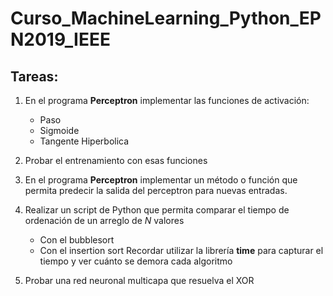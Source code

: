 # Curso_MachineLearning_Python_EPN2019_IEEE

## Tareas:
1. En el programa **Perceptron** implementar las funciones de activación:
    * Paso
    * Sigmoide
    * Tangente Hiperbolica

2. Probar el entrenamiento con esas funciones

3. En el programa **Perceptron** implementar un método o función que permita predecir la salida del perceptron para nuevas entradas.

4. Realizar un script de Python que permita comparar el tiempo de ordenación de un arreglo de $N$ valores
    * Con el bubblesort
    * Con el insertion sort
    Recordar utilizar la librería **time** para capturar el tiempo y ver cuánto se demora cada algoritmo

5. Probar una red neuronal multicapa que resuelva el XOR
